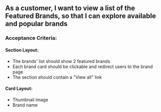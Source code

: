 ## As a customer, I want to view a list of the Featured Brands, so that I can explore available and popular brands

### Acceptance Criteria:

#### Section Layout:

- The brands' list should show 2 featured brands
- Each brand card should be clickable and redirect users to the brand page
- The section should contain a "View all" link

#### Card Layout:

- Thumbnail image
- Brand name
